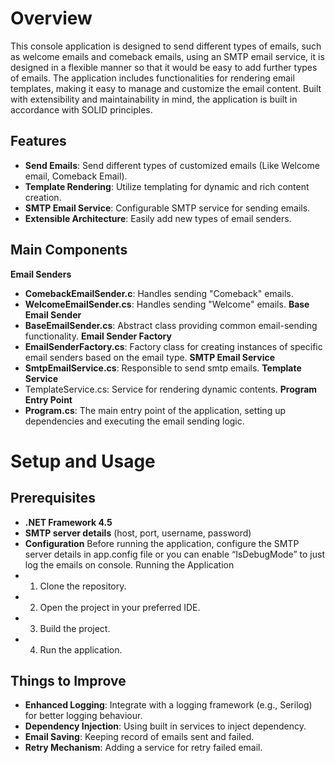 # Overview
This console application is designed to send different types of emails, such as welcome emails and comeback emails, using an SMTP email service, it is designed in a flexible manner so that it would be easy to add further types of emails.
The application includes functionalities for rendering email templates, making it easy to manage and customize the email content.
Built with extensibility and maintainability in mind, the application is built in accordance with SOLID principles.

## Features
-	**Send Emails**: Send different types of customized emails (Like Welcome email, Comeback Email).
-	**Template Rendering**: Utilize templating for dynamic and rich content creation.
-	**SMTP Email Service**: Configurable SMTP service for sending emails.
-	**Extensible Architecture**: Easily add new types of email senders.
## Main Components
  **Email Senders**
-	**ComebackEmailSender.c**: Handles sending "Comeback" emails.
-	**WelcomeEmailSender.cs**: Handles sending "Welcome" emails.
  **Base Email Sender**
-	**BaseEmailSender.cs**: Abstract class providing common email-sending functionality.
  **Email Sender Factory**
-	**EmailSenderFactory.cs**: Factory class for creating instances of specific email senders based on the email type.
  **SMTP Email Service**
-	**SmtpEmailService.cs**: Responsible to send smtp emails.
  **Template Service**
-	TemplateService.cs: Service for rendering dynamic contents.
 **Program Entry Point**
-	**Program.cs**: The main entry point of the application, setting up dependencies and executing the email sending logic.

# Setup and Usage
## Prerequisites
-	**.NET Framework 4.5**
-	**SMTP server details** (host, port, username, password)
- **Configuration**
Before running the application, configure the SMTP server details in app.config file or you can enable “IsDebugMode” to just log the emails on console.
Running the Application
- 1.	Clone the repository.
- 2.	Open the project in your preferred IDE.
- 3.	Build the project.
- 4.	Run the application.
## Things to Improve
-	**Enhanced Logging**: Integrate with a logging framework (e.g., Serilog) for better logging behaviour.
-	**Dependency Injection**: Using built in services to inject dependency.
-	**Email Saving**: Keeping record of emails sent and failed.
-	**Retry Mechanism**: Adding a service for retry failed email.


